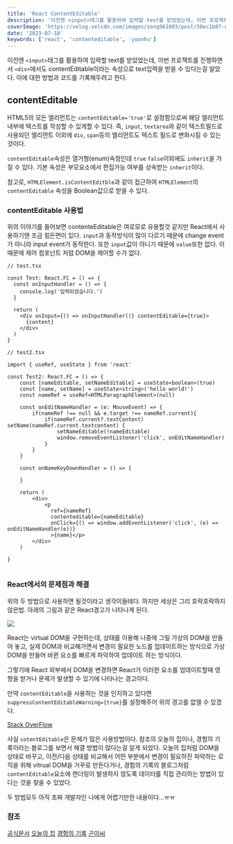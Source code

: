 ```yaml
---
title: 'React ContentEditable'
description: '이전엔 <input>태그를 활용하여 입력할 text를 받았었는데, 이번 프로젝트를 진행하면서 <div>에서도 contentEditable이라는 속성으로 text입력을 받을 수 있다는걸 알았다. 이에 대한 방법과 코드를 기록해두려고 한다.'
coverImage: 'https://velog.velcdn.com/images/song961003/post/50ec1b07-d367-477f-80fb-6f3fbd91fc54/image.png'
date: '2023-07-18'
keywords: ['react', 'contenteditable', 'yoonhu']
---
```


이전엔 `<input>`태그를 활용하여 입력할 text를 받았었는데, 이번 프로젝트를 진행하면서 `<div>`에서도 contentEditable이라는 속성으로 text입력을 받을 수 있다는걸 알았다. 이에 대한 방법과 코드를 기록해두려고 한다.

## contentEditable

HTML5의 모든 엘리먼트는 `contentEditable='true'`로 설정함으로써 해당 엘리먼트 내부에 텍스트를 작성할 수 있게할 수 있다. 즉, `input`, `textarea`와 같이 텍스트필드로 사용되던 엘리먼트 이외에 `div`, `span`등의 엘리먼트도 텍스트 필드로 변화시킬 수 있는 것이다.

`contentEditable`속성은 열거형(enum)속정인데 `true` `false`이외에도 `inherit`을 가질 수 있다. 기본 속성은 부모요소에서 편집가능 여부를 상속받는 `inherit`이다.

참고로, `HTMLElement.isContentEditble`과 같이 접근하여 `HTMLElement`의 `contentEditable` 속성을 Boolean값으로 받을 수 있다.

### contentEditable 사용법

위의 이야기를 들어보면 contenteEditable은 여로모로 유용할것 같지만 React에서 사용하기엔 조금 힘든면이 있다. `input`과 동작방식이 많이 다르기 때문에 change event가 아니라 input event가 동작한다. 또한 `input`값이 아니기 때문에 `value`또한 없다. 이 때문에 제어 컴포넌트 처럼 DOM을 제어할 수가 없다.

```tsx
// test.tsx

const Test: React.FC = () => {
  const onInputHandler = () => {
    console.log('입력되었습니다.')
  }

  return (
    <div onInput={() => onInputHandler()} contentEditable={true}>
      {content}
    </div>
  )
}
```

```tsx
// test2.tsx

import { useRef, useState } from 'react'

const Test2: React.FC = () => {
	const [nameEditable, setNameEditable] = useState<boolean>(true)
    const [name, setName] = useState<string>('hello world!')
    const nameRef = useRef<HTMLParagraphElement>(null)

    const onEditNameHandler = (e: MouseEvent) => {
    	if(nameRef !== null && e.target !== nameRef.current){
        	if(nameRef.current?.textContent) setName(nameRef.current.textcontent) {
           		setNameEditable(!nameEditable)
              	window.removeEventListener('click', onEditNameHandler)
            }
        }
    }

    const onNameKeyDownHandler = () => {

    }

    return (
    	<div>
      		<p
              ref={nameRef}
              contenteditable={nameEditable}
              onClick={() => window.addEventListener('click', (e) => onEditNameHandler(e))}
              >{name}</p>
      	</div>
    )

}


```

### React에서의 문제점과 해결

위의 두 방법으로 사용하면 될것이라고 생각이들테다. 하지만 세상은 그리 호락호락하지 않은법. 아래의 그림과 같은 React경고가 나타나게 된다.

![](https://velog.velcdn.com/images/ahsy92/post/d22e0c8c-62df-44ea-955e-b2c0265e80d4/image.jpg)

React는 virtual DOM을 구현하는데, 상태를 이용해 나중에 그릴 가상의 DOM을 만들어 놓고, 실제 DOM과 비교해가면서 변경이 필요한 노드를 업데이트하는 방식으로 가상 DOM을 만들어 바뀐 요소를 빠르게 파악하여 업데이트 하는 방식이다.

그렇기에 React 외부에서 DOM을 변경하면 React가 이러한 요소를 업데이트할때 영향을 받거나 문제가 발생할 수 있기에 나타나는 경고이다.

만약 `contentEditable`을 사용하는 것을 인지하고 있다면 `suppressContentEditableWarning={true}`를 설정해주어 위의 경고를 없앨 수 있겠다.

[Stack OverFlow](https://stackoverflow.com/questions/49639144/why-does-react-warn-against-an-contenteditable-component-having-children-managed)

사실 `cotentEditable`은 문제가 많은 사용방법이다. 참조의 오늘의 집이나, 경험의 기록이라는 블로그를 보면서 해결 방법이 많다는걸 알게 되었다. 오늘의 집처럼 DOM을 상태로 바꾸고, 이전/다음 상태를 비교해서 어떤 부분에서 변경이 필요하진 파악하는 로직을 위해 vitrual DOM을 거꾸로 만든다거나, 경험의 기록의 블로그처럼`contentEditable`요소에 렌더링이 발생하지 않도록 데이터를 직접 관리하는 방법이 있다는 것을 찾을 수 있었다.

두 방법모두 아직 초짜 개발자인 나에게 어렵기만한 내용이다...ㅠㅠ

### 참조

[공식문서](https://ko.reactjs.org/docs/dom-elements.html)
[오늘의 집](https://www.bucketplace.com/post/2020-09-18-%EC%9B%90%ED%99%9C%ED%95%9C-%EC%BD%98%ED%85%90%EC%B8%A0-%EC%9E%91%EC%84%B1%EC%9D%84-%EC%9C%84%ED%95%9C-%EC%97%90%EB%94%94%ED%84%B0-%EA%B0%9C%EB%B0%9C%EA%B8%B0/)
[경험의 기록](https://blog.dalgu.app/dev/2)
[곤이씨](https://yung-developer.tistory.com/109)
